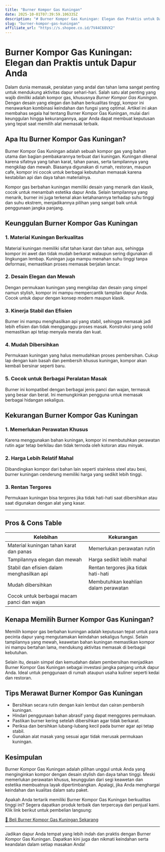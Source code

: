 ```yaml
---
title: "Burner Kompor Gas Kuningan"
date: 2025-10-01T07:39:59.106335Z
description: "# Burner Kompor Gas Kuningan: Elegan dan Praktis untuk Dapur Anda..."
slug: "burner-kompor-gas-kuningan"
affiliate_url: "https://s.shopee.co.id/7V44C68VX2"
---
```

# Burner Kompor Gas Kuningan: Elegan dan Praktis untuk Dapur Anda

Dalam dunia memasak, peralatan yang andal dan tahan lama sangat penting untuk mendukung aktivitas dapur sehari-hari. Salah satu alat penting yang wajib dimiliki adalah kompor gas, khususnya *Burner Kompor Gas Kuningan*. Dengan desain yang elegan dan bahan berkualitas tinggi, kompor ini menawarkan kombinasi keindahan dan fungsi yang optimal. Artikel ini akan membahas segala hal tentang Burner Kompor Gas Kuningan, mulai dari keunggulan hingga kekurangannya, agar Anda dapat membuat keputusan yang tepat saat memilih alat memasak terbaik.

## Apa Itu Burner Kompor Gas Kuningan?

Burner Kompor Gas Kuningan adalah sebuah kompor gas yang bahan utama dan bagian pembakarannya terbuat dari kuningan. Kuningan dikenal karena sifatnya yang tahan karat, tahan panas, serta tampilannya yang mengkilap dan mewah. Biasanya digunakan di rumah, restoran, maupun cafe, kompor ini cocok untuk berbagai kebutuhan memasak karena kestabilan api dan daya tahan materialnya.  

Kompor gas berbahan kuningan memiliki desain yang menarik dan klasik, cocok untuk menambah estetika dapur Anda. Selain tampilannya yang menarik, burner ini juga terkenal akan ketahanannya terhadap suhu tinggi dan suhu ekstrem, menjadikannya pilihan yang sangat baik untuk penggunaan jangka panjang.

## Keunggulan Burner Kompor Gas Kuningan

### 1. Material Kuningan Berkualitas

Material kuningan memiliki sifat tahan karat dan tahan aus, sehingga kompor ini awet dan tidak mudah berkarat walaupun sering digunakan di lingkungan lembap. Kuningan juga mampu menahan suhu tinggi tanpa deformasi, memastikan proses memasak berjalan lancar.

### 2. Desain Elegan dan Mewah

Dengan permukaan kuningan yang mengkilap dan desain yang simpel namun stylish, kompor ini mampu mempercantik tampilan dapur Anda. Cocok untuk dapur dengan konsep modern maupun klasik.

### 3. Kinerja Stabil dan Efisien

Burner ini mampu menghasilkan api yang stabil, sehingga memasak jadi lebih efisien dan tidak mengganggu proses masak. Konstruksi yang solid memastikan api tetap menyala merata dan kuat.

### 4. Mudah Dibersihkan

Permukaan kuningan yang halus memudahkan proses pembersihan. Cukup lap dengan kain basah dan pembersih khusus kuningan, kompor akan kembali bersinar seperti baru.

### 5. Cocok untuk Berbagai Peralatan Masak

Burner ini kompatibel dengan berbagai jenis panci dan wajan, termasuk yang besar dan berat. Ini memungkinkan pengguna untuk memasak berbagai hidangan sekaligus.

## Kekurangan Burner Kompor Gas Kuningan

### 1. Memerlukan Perawatan Khusus

Karena menggunakan bahan kuningan, kompor ini membutuhkan perawatan rutin agar tetap berkilau dan tidak ternoda oleh kotoran atau minyak.

### 2. Harga Lebih Relatif Mahal

Dibandingkan kompor dari bahan lain seperti stainless steel atau besi, burner kuningan cenderung memiliki harga yang sedikit lebih tinggi.

### 3. Rentan Tergores

Permukaan kuningan bisa tergores jika tidak hati-hati saat dibersihkan atau saat digunakan dengan alat yang kasar.

---

## Pros & Cons Table

| **Kelebihan**                               | **Kekurangan**                              |
|--------------------------------------------|--------------------------------------------|
| Material kuningan tahan karat dan panas    | Memerlukan perawatan rutin               |
| Tampilannya elegan dan mewah               | Harga sedikit lebih mahal                |
| Stabil dan efisien dalam menghasilkan api | Rentan tergores jika tidak hati-hati      |
| Mudah dibersihkan                         | Membutuhkan keahlian dalam perawatan    |
| Cocok untuk berbagai macam panci dan wajan |                                            |

## Kenapa Memilih Burner Kompor Gas Kuningan?

Memilih kompor gas berbahan kuningan adalah keputusan tepat untuk para pecinta dapur yang mengutamakan keindahan sekaligus fungsi. Selain tampilannya yang mewah, keawetan bahan kuningan memastikan kompor ini mampu bertahan lama, mendukung aktivitas memasak di berbagai kebutuhan.

Selain itu, desain simpel dan kemudahan dalam pembersihan menjadikan Burner Kompor Gas Kuningan sebagai investasi jangka panjang untuk dapur Anda. Ideal untuk penggunaan di rumah ataupun usaha kuliner seperti kedai dan restoran.

## Tips Merawat Burner Kompor Gas Kuningan

- Bersihkan secara rutin dengan kain lembut dan cairan pembersih kuningan.
- Hindari penggunaan bahan abrasif yang dapat menggores permukaan.
- Pastikan burner kering setelah dibersihkan agar tidak berkarat.
- Periksa dan bersihkan lubang-lubang kecil pada burner agar api tetap stabil.
- Gunakan alat masak yang sesuai agar tidak merusak permukaan kuningan.

## Kesimpulan

Burner Kompor Gas Kuningan adalah pilihan unggul untuk Anda yang menginginkan kompor dengan desain stylish dan daya tahan tinggi. Meski memerlukan perawatan khusus, keunggulan dari segi keawetan dan estetika membuatnya layak dipertimbangkan. Apalagi, jika Anda menghargai keindahan dan kualitas dalam satu paket.

Apakah Anda tertarik memiliki Burner Kompor Gas Kuningan berkualitas tinggi ini? Segera dapatkan produk terbaik dan terpercaya dari penjual kami. Klik link berikut untuk pembelian langsung:

[🔗 Beli Burner Kompor Gas Kuningan Sekarang](https://s.shopee.co.id/7V44C68VX2)

---

Jadikan dapur Anda tempat yang lebih indah dan praktis dengan Burner Kompor Gas Kuningan. Dapatkan kini juga dan nikmati keindahan serta keandalan dalam setiap masakan Anda!